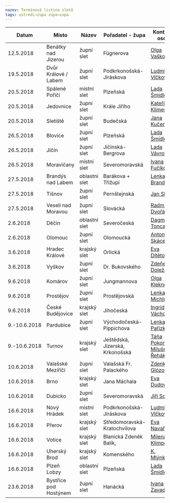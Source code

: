 ```yaml
---
nazev: Termínová listina sletů
tags: ustredi→zupa zupa→zupa
---
```



|    Datum     |         Místo         |     Název     |         Pořadatel - župa        |                                         Kontaktní osoba                                          |
|--------------|-----------------------|---------------|---------------------------------|--------------------------------------------------------------------------------------------------|
| 12.5.2018    | Benátky nad Jizerou   | župní slet    | Fügnerova                       | [Olga Vašková](mailto:olga.vaskova@email.cz)                                                     |
| 19.5.2018    | Dvůr Králové / Labem  | župní slet    | Podkrkonošská-Jiráskova         | [Ludmila Vlčková](mailto:dondule@seznam.cz)                                                      |
| 20.5.2018    | Spálené Poříčí        | místní slet   | Plzeňská                        | [Lada Šmídlová](mailto:zplzenska@sokol.eu)                                                       |
| 20.5.2018    | Jedovnice             | župní slet    | Krále Jiřího                    | [Kateřina Klimešová](mailto:sokoljedovnice@centrum.cz)                                           |
| 20.5.2018    | Sletiště              | župní slet    | Budečská                        | [Jana Kučerová](mailto:zupa.budecska@volny.cz)                                                   |
| 26.5.2018    | Blovice               | župní slet    | Plzeňská                        | [Lada Šmídlová](mailto:zplzenska@sokol.eu)                                                       |
| 26.5.2018    | Jičín                 | župní slet    | Jičínská-Bergrova               | [Lada Vávrová](mailto:vavrova.lada@seznam.cz)                                                    |
| 26.5.2018    | Moravičany            | místní slet   | Severomoravská                  | [Ivana Fučíková](mailto:fucikova.ivana@seznam.cz)                                                |
| 27.5.2018    | Brandýs nad Labem     | oblastní slet | Barákova + Třížupí              | [Lenka Brandová](mailto:zbarakova@zbarakova.cz)                                                  |
| 27.5.2018    | Tišnov                | župní slet    | Pernštejnská                    | [Jan Sláma](mailto:j.slama.sokol@seznam.cz)                                                      |
| 27.5.2018    | Veselí nad Moravou    | župní slet    | Slovácká                        | [Radmila Dvořáčková](mailto:radmill@centrum.cz)                                                  |
| 2.6.2018     | Děčín                 | oblastní slet | Severočeská                     | [Dagmar Toncarová](mailto:d.toncarova@rehkat.cz)                                                 |
| 2.6.2018     | Olomouc               | župní slet    | Olomoucká                       | [Antonín Skácel](mailto:skacel.antonin@seznam.cz)                                                |
| 3.6.2018     | Hradec Králové        | krajský slet  | Orlická                         | [Eva Dítětová](mailto:info@zupaorlicka.cz)                                                       |
| 3.6.2018     | Vyškov                | župní slet    | Dr. Bukovského                  | [Zdeňek Doležal](mailto:sokol31ta@tiscali.cz)                                                    |
| 9.6.2018     | Komárov               | župní slet    | Jungmannova                     | [Olga Kleknerová](mailto:olga.kleknerova@seznam.cz)                                              |
| 9.6.2018     | Prostějov             | župní slet    | Prostějovská                    | [Lenka Michlová](mailto:sokol.zupapv@volny.cz)                                                   |
| 9.6.2018     | České Budějovice      | krajský slet  | Jihočeská                       | [Ingrid Váchová](mailto:zjihoceska@seznam.cz)                                                    |
| 9.-10.6.2018 | Pardubice             | župní slet    | Východočeská-Pippichova         | [Lenka Pařízková](mailto:kancelar@zupa-pippichova.eu)                                            |
| 9.-10.6.2018 | Turnov                | krajský slet  | Ještědská, Jizerská, Krkonošská | [Táňa Pokorná](mailto:zupajestedska@seznam.cz), [Miluše Řeháková](mailto:zupa.jizerska@volny.cz) |
| 10.6.2018    | Valašské Meziříčí     | župní slet    | Valašská Fr. Palackého          | [Zdenka Glózová](mailto:zdenkaglozova@centrum.cz)                                                |
| 10.6.2018    | Brno                  | krajský slet  | Jana Máchala                    | [Eva Dudová](mailto:sokol.machala@volny.cz)                                                      |
| 10.6.2018    | Dubicko               | župní slet    | Severomoravská                  | [Jiří Sobotík](mailto:jirisobotik@seznam.cz)                                                     |
| 16.6.2018    | Nový Hrádek           | místní slet   | Podkrkonošská-Jiráskova         | [Ludmila Vlčková](mailto:dondule@seznam.cz)                                                      |
| 16.6.2018    | Přerov                | krajský slet  | Středomoravská-Kratochvílova    | [Eva Navaříková](mailto:zstredom@volny.cz)                                                       |
| 16.6.2018    | Votice                | krajský slet  | Blanická Zdeněk Balík,          | [Milena Klimperová](mailto:sokolskazupablanicka@volny.cz)                                        |
| 16.6.2018    | Uherský Brod          | krajský slet  | Komenského                      | [K. Mlýnková](mailto:kancelar@zupakomenskeho.cz)                                                 |
| 16.6.2018    | Plzeň Lobzy           | oblastní slet | Plzeňská                        | [Lada Šmídlová](mailto:zplzenska@sokol.eu)                                                       |
| 23.6.2018    | Bystřice pod Hostýnem | župní slet    | Hanácká                         | [Ivana Zavadilová](mailto:zupahanacka@volny.cz)                                                  |
